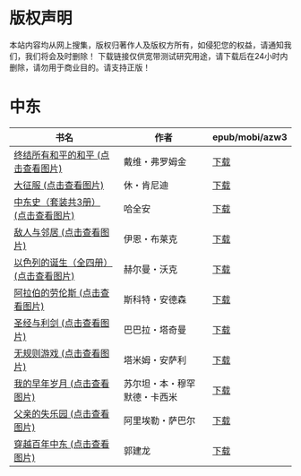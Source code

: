 # 版权声明

本站内容均从网上搜集，版权归著作人及版权方所有，如侵犯您的权益，请通知我们，我们将会及时删除！ 下载链接仅供宽带测试研究用途，请下载后在24小时内删除，请勿用于商业目的。请支持正版！

# 中东

| 书名 | 作者 | epub/mobi/azw3 |
| --- | --- | --- |
| [终结所有和平的和平 (点击查看图片)](https://www.dushupai.com/attachment/2024/06/10/f6488886da056c69.jpg) | 戴维・弗罗姆金 | [下载](https://url89.ctfile.com/f/31084289-1356999736-5c71a4?p=8866) |
| [大征服 (点击查看图片)](https://www.dushupai.com/attachment/2024/06/09/bc57dd8ab2ec4ec0.jpg) | 休・肯尼迪 | [下载](https://url89.ctfile.com/f/31084289-1356986032-6426f3?p=8866) |
| [中东史（套装共3册） (点击查看图片)](https://www.dushupai.com/attachment/2024/06/08/d02f2e6dc297725f.jpg) | 哈全安 | [下载](https://url89.ctfile.com/f/31084289-1357051753-6b71da?p=8866) |
| [敌人与邻居 (点击查看图片)](https://www.dushupai.com/attachment/2024/06/08/e2c2461ee1295ba1.jpg) | 伊恩・布莱克 | [下载](https://url89.ctfile.com/f/31084289-1357045294-950ce9?p=8866) |
| [以色列的诞生（全四册） (点击查看图片)](https://www.dushupai.com/attachment/2024/06/06/377a77bca4fdb623.jpg) | 赫尔曼・沃克 | [下载](https://url89.ctfile.com/f/31084289-1357033909-4bc2b9?p=8866) |
| [阿拉伯的劳伦斯 (点击查看图片)](https://www.dushupai.com/attachment/2024/06/06/f8197d6da8ca9081.jpg) | 斯科特・安德森 | [下载](https://url89.ctfile.com/f/31084289-1357032547-0e7048?p=8866) |
| [圣经与利剑 (点击查看图片)](https://www.dushupai.com/attachment/2024/06/06/8db725ba8b8dcd23.jpg) | 巴巴拉・塔奇曼 | [下载](https://url89.ctfile.com/f/31084289-1357030240-83cc6f?p=8866) |
| [无规则游戏 (点击查看图片)](https://www.dushupai.com/attachment/2024/06/05/c8cd5f047e2cd5db.jpg) | 塔米姆・安萨利 | [下载](https://url89.ctfile.com/f/31084289-1357027660-1f7858?p=8866) |
| [我的早年岁月 (点击查看图片)](https://www.dushupai.com/attachment/2024/06/04/7bccab2e8b172c38.jpg) | 苏尔坦・本・穆罕默德・卡西米 | [下载](https://url89.ctfile.com/f/31084289-1357023073-63aa05?p=8866) |
| [父亲的失乐园 (点击查看图片)](https://www.dushupai.com/attachment/2024/06/03/e0ff40fac3209a9c.jpg) |  阿里埃勒・萨巴尔 | [下载](https://url89.ctfile.com/f/31084289-1357015570-3dfb57?p=8866) |
| [穿越百年中东 (点击查看图片)](https://www.dushupai.com/attachment/2024/06/02/7207a4e33386d40a.jpg) | 郭建龙 | [下载](https://url89.ctfile.com/f/31084289-1357010050-7579b9?p=8866) |

